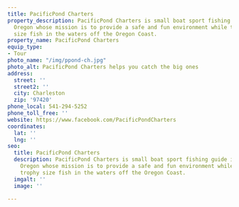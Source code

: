 ```yaml
---
title: PacificPond Charters
property_description: PacificPond Charters is small boat sport fishing guide in Charleston,
  Oregon whose mission is to provide a safe and fun environment while targeting trophy
  size fish in the waters off the Oregon Coast.
property_name: PacificPond Charters
equip_type:
- Tour
photo_name: "/img/ppond-ch.jpg"
photo_alt: PacificPond Charters helps you catch the big ones
address:
  street: ''
  street2: ''
  city: Charleston
  zip: '97420'
phone_local: 541-294-5252
phone_toll_free: ''
website: https://www.facebook.com/PacificPondCharters
coordinates:
  lat: ''
  lng: ''
seo:
  title: PacificPond Charters
  description: PacificPond Charters is small boat sport fishing guide in Charleston,
    Oregon whose mission is to provide a safe and fun environment while targeting
    trophy size fish in the waters off the Oregon Coast.
  imgalt: ''
  image: ''

---
```

